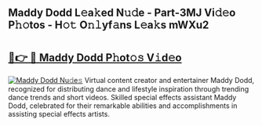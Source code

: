 ## Maddy Dodd L𝚎a𝚔ed N𝚞𝚍e - Part-3MJ Vi𝚍𝚎o P𝚑𝚘tos - H𝚘𝚝 O𝚗𝚕yf𝚊ns L𝚎a𝚔s mWXu2

# <h2><a href="http://kf6yj7.oniu.top/?m=Maddy+Dodd">🔗👉 🔴 Maddy Dodd P𝚑ot𝚘𝚜 V𝚒d𝚎o</a></h2>

[![Maddy Dodd Nu𝚍e𝚜](https://i.imgur.com/0qMVB7G.gif)](http://kf6yj7.oniu.top/?m=Maddy+Dodd)
Virtual content creator and entertainer Maddy Dodd, recognized for distributing dance and lifestyle inspiration through trending dance trends and short videos. Skilled special effects assistant Maddy Dodd, celebrated for their remarkable abilities and accomplishments in assisting special effects artists.  
